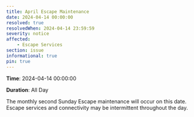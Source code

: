 ```yaml
---
title: April Escape Maintenance 
date: 2024-04-14 00:00:00
resolved: true
resolvedWhen: 2024-04-14 23:59:59
severity: notice
affected:
    - Escape Services
section: issue
informational: true
pin: true
---
```


**Time**: 2024-04-14 00:00:00

**Duration**: All Day

The monthly second Sunday Escape maintenance will occur on this date. Escape services and connectivity may be intermittent throughout the day.
